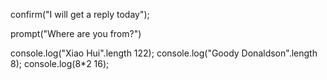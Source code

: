 confirm("I will get a reply today");

prompt("Where are you from?")

console.log("Xiao Hui".length  122);
console.log("Goody Donaldson".length  8);
console.log(8*2  16);
